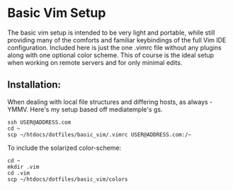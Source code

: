 # Basic Vim Setup

The basic vim setup is intended to be very light and portable, while still providing many of the comforts and familiar keybindings of the full Vim IDE configuration.  Included here is just the one .vimrc file without any plugins along with one optional color scheme. This of course is the ideal setup when working on remote servers and for only minimal edits.

## Installation: 
When dealing with local file structures and differing hosts, as always - YMMV.
Here's my setup based off mediatemple's gs.  

    ssh USER@ADDRESS.com
    cd ~
    scp ~/htdocs/dotfiles/basic_vim/.vimrc USER@ADDRESS.com:/~

To include the solarized color-scheme:
    
    cd ~
    mkdir .vim
    cd .vim
    scp ~/htdocs/dotfiles/basic_vim/colors







